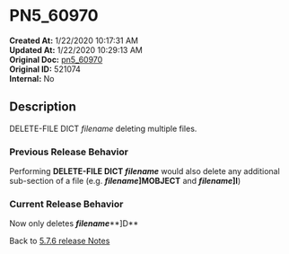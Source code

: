 # PN5_60970

**Created At:** 1/22/2020 10:17:31 AM  
**Updated At:** 1/22/2020 10:29:13 AM  
**Original Doc:** [pn5_60970](https://docs.jbase.com/88391-5-7-6-release-notes/pn5_60970)  
**Original ID:** 521074  
**Internal:** No  

## Description

DELETE-FILE DICT *filename* deleting multiple files.

### Previous Release Behavior

Performing **DELETE-FILE DICT *filename*** would also delete any additional sub-section of a file (e.g. ***filename*]MOBJECT** and ***filename*]I**)

### Current Release Behavior

Now only deletes ***filename*****]D**

Back to [5.7.6 release Notes](../jbase-5.7.6-release-notes/README.md)

